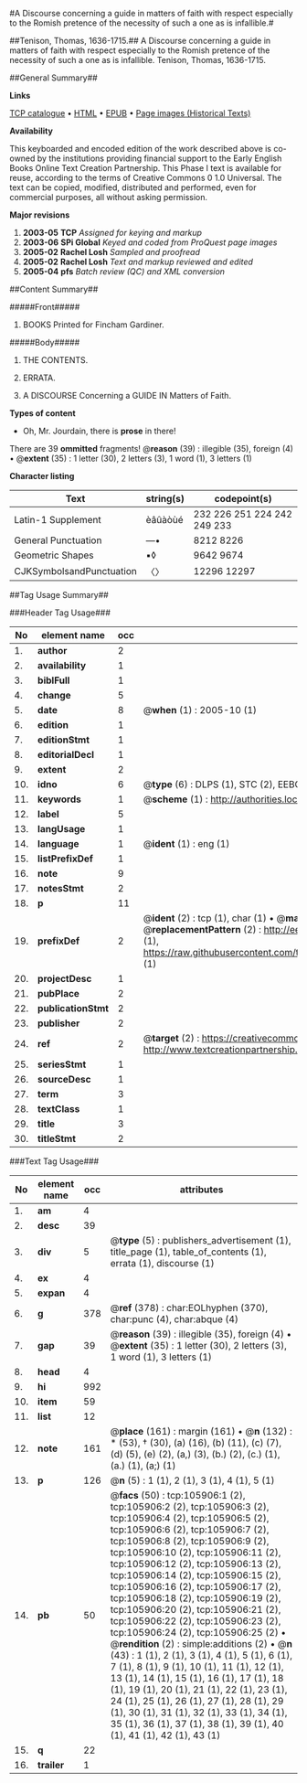 #A Discourse concerning a guide in matters of faith with respect especially to the Romish pretence of the necessity of such a one as is infallible.#

##Tenison, Thomas, 1636-1715.##
A Discourse concerning a guide in matters of faith with respect especially to the Romish pretence of the necessity of such a one as is infallible.
Tenison, Thomas, 1636-1715.

##General Summary##

**Links**

[TCP catalogue](http://www.ota.ox.ac.uk/tcp/)  • 
[HTML](http://tei.it.ox.ac.uk/tcp/Texts-HTML/free/A64/A64357.html)  • 
[EPUB](http://tei.it.ox.ac.uk/tcp/Texts-EPUB/free/A64/A64357.epub) • 
[Page images (Historical Texts)](https://data.historicaltexts.jisc.ac.uk/view?pubId=eebo-17150689e&pageId=eebo-17150689e-105906-1)

**Availability**

This keyboarded and encoded edition of the
	       work described above is co-owned by the institutions
	       providing financial support to the Early English Books
	       Online Text Creation Partnership. This Phase I text is
	       available for reuse, according to the terms of Creative
	       Commons 0 1.0 Universal. The text can be copied,
	       modified, distributed and performed, even for
	       commercial purposes, all without asking permission.

**Major revisions**

1. __2003-05__ __TCP__ *Assigned for keying and markup*
1. __2003-06__ __SPi Global__ *Keyed and coded from ProQuest page images*
1. __2005-02__ __Rachel Losh__ *Sampled and proofread*
1. __2005-02__ __Rachel Losh__ *Text and markup reviewed and edited*
1. __2005-04__ __pfs__ *Batch review (QC) and XML conversion*

##Content Summary##

#####Front#####

1. BOOKS Printed for Fincham Gardiner.

#####Body#####

1. THE CONTENTS.

1. ERRATA.

1. A DISCOURSE Concerning a GUIDE IN Matters of Faith.

**Types of content**

  * Oh, Mr. Jourdain, there is **prose** in there!

There are 39 **ommitted** fragments! 
 @__reason__ (39) : illegible (35), foreign (4)  •  @__extent__ (35) : 1 letter (30), 2 letters (3), 1 word (1), 3 letters (1)

**Character listing**


|Text|string(s)|codepoint(s)|
|---|---|---|
|Latin-1 Supplement|èâûàòùé|232 226 251 224 242 249 233|
|General Punctuation|—•|8212 8226|
|Geometric Shapes|▪◊|9642 9674|
|CJKSymbolsandPunctuation|〈〉|12296 12297|

##Tag Usage Summary##

###Header Tag Usage###

|No|element name|occ|attributes|
|---|---|---|---|
|1.|__author__|2||
|2.|__availability__|1||
|3.|__biblFull__|1||
|4.|__change__|5||
|5.|__date__|8| @__when__ (1) : 2005-10 (1)|
|6.|__edition__|1||
|7.|__editionStmt__|1||
|8.|__editorialDecl__|1||
|9.|__extent__|2||
|10.|__idno__|6| @__type__ (6) : DLPS (1), STC (2), EEBO-CITATION (1), OCLC (1), VID (1)|
|11.|__keywords__|1| @__scheme__ (1) : http://authorities.loc.gov/ (1)|
|12.|__label__|5||
|13.|__langUsage__|1||
|14.|__language__|1| @__ident__ (1) : eng (1)|
|15.|__listPrefixDef__|1||
|16.|__note__|9||
|17.|__notesStmt__|2||
|18.|__p__|11||
|19.|__prefixDef__|2| @__ident__ (2) : tcp (1), char (1)  •  @__matchPattern__ (2) : ([0-9\-]+):([0-9IVX]+) (1), (.+) (1)  •  @__replacementPattern__ (2) : http://eebo.chadwyck.com/downloadtiff?vid=$1&page=$2 (1), https://raw.githubusercontent.com/textcreationpartnership/Texts/master/tcpchars.xml#$1 (1)|
|20.|__projectDesc__|1||
|21.|__pubPlace__|2||
|22.|__publicationStmt__|2||
|23.|__publisher__|2||
|24.|__ref__|2| @__target__ (2) : https://creativecommons.org/publicdomain/zero/1.0/ (1), http://www.textcreationpartnership.org/docs/. (1)|
|25.|__seriesStmt__|1||
|26.|__sourceDesc__|1||
|27.|__term__|3||
|28.|__textClass__|1||
|29.|__title__|3||
|30.|__titleStmt__|2||


###Text Tag Usage###

|No|element name|occ|attributes|
|---|---|---|---|
|1.|__am__|4||
|2.|__desc__|39||
|3.|__div__|5| @__type__ (5) : publishers_advertisement (1), title_page (1), table_of_contents (1), errata (1), discourse (1)|
|4.|__ex__|4||
|5.|__expan__|4||
|6.|__g__|378| @__ref__ (378) : char:EOLhyphen (370), char:punc (4), char:abque (4)|
|7.|__gap__|39| @__reason__ (39) : illegible (35), foreign (4)  •  @__extent__ (35) : 1 letter (30), 2 letters (3), 1 word (1), 3 letters (1)|
|8.|__head__|4||
|9.|__hi__|992||
|10.|__item__|59||
|11.|__list__|12||
|12.|__note__|161| @__place__ (161) : margin (161)  •  @__n__ (132) : * (53), † (30), (a) (16), (b) (11), (c) (7), (d) (5), (e) (2), (a,) (3), (b.) (2), (c.) (1), (a.) (1), (a;) (1)|
|13.|__p__|126| @__n__ (5) : 1 (1), 2 (1), 3 (1), 4 (1), 5 (1)|
|14.|__pb__|50| @__facs__ (50) : tcp:105906:1 (2), tcp:105906:2 (2), tcp:105906:3 (2), tcp:105906:4 (2), tcp:105906:5 (2), tcp:105906:6 (2), tcp:105906:7 (2), tcp:105906:8 (2), tcp:105906:9 (2), tcp:105906:10 (2), tcp:105906:11 (2), tcp:105906:12 (2), tcp:105906:13 (2), tcp:105906:14 (2), tcp:105906:15 (2), tcp:105906:16 (2), tcp:105906:17 (2), tcp:105906:18 (2), tcp:105906:19 (2), tcp:105906:20 (2), tcp:105906:21 (2), tcp:105906:22 (2), tcp:105906:23 (2), tcp:105906:24 (2), tcp:105906:25 (2)  •  @__rendition__ (2) : simple:additions (2)  •  @__n__ (43) : 1 (1), 2 (1), 3 (1), 4 (1), 5 (1), 6 (1), 7 (1), 8 (1), 9 (1), 10 (1), 11 (1), 12 (1), 13 (1), 14 (1), 15 (1), 16 (1), 17 (1), 18 (1), 19 (1), 20 (1), 21 (1), 22 (1), 23 (1), 24 (1), 25 (1), 26 (1), 27 (1), 28 (1), 29 (1), 30 (1), 31 (1), 32 (1), 33 (1), 34 (1), 35 (1), 36 (1), 37 (1), 38 (1), 39 (1), 40 (1), 41 (1), 42 (1), 43 (1)|
|15.|__q__|22||
|16.|__trailer__|1||
